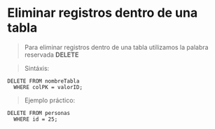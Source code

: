 # Eliminar registros dentro de una tabla

> Para eliminar registros dentro de una tabla 
> utilizamos la palabra reservada **DELETE**  

> Sintáxis: 
 
    DELETE FROM nombreTabla  
      WHERE colPK = valorID;
 
 
> Ejemplo práctico: 

    DELETE FROM personas    
      WHERE id = 25;  
